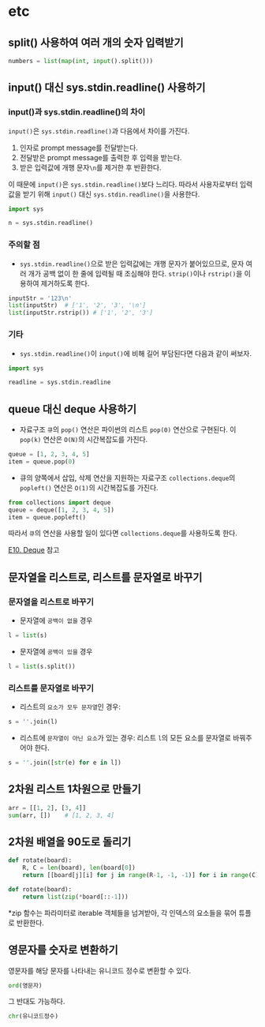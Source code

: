 # etc

## split() 사용하여 여러 개의 숫자 입력받기

```python
numbers = list(map(int, input().split()))
```



## input() 대신 sys.stdin.readline() 사용하기

### input()과 sys.stdin.readline()의 차이

`input()`은 `sys.stdin.readline()`과 다음에서 차이를 가진다.

1. 인자로 prompt message를 전달받는다.
2. 전달받은 prompt message를 출력한 후 입력을 받는다.
3. 받은 입력값에 개행 문자`\n`를 제거한 후 반환한다.

이 때문에 `input()`은 `sys.stdin.readline()`보다 느리다. 따라서 사용자로부터 입력값을 받기 위해 `input()` 대신 `sys.stdin.readline()`을 사용한다.

```python
import sys

n = sys.stdin.readline()
```



### 주의할 점

- `sys.stdin.readline()`으로 받은 입력값에는 개행 문자가 붙어있으므로, 문자 여러 개가 공백 없이 한 줄에 입력될 때 조심해야 한다. `strip()`이나 `rstrip()`을 이용하여 제거하도록 한다.

```python
inputStr = '123\n'
list(inputStr)	# ['1', '2', '3', '\n']
list(inputStr.rstrip())	# ['1', '2', '3']
```



### 기타

- `sys.stdin.readline()`이 `input()`에 비해 길어 부담된다면 다음과 같이 써보자.

```python
import sys

readline = sys.stdin.readline
```



## queue 대신 deque 사용하기

- 자료구조 `큐`의 `pop()` 연산은 파이썬의 리스트 `pop(0)` 연산으로 구현된다. 이 `pop(k)` 연산은 `O(N)`의 시간복잡도를 가진다. 

```python
queue = [1, 2, 3, 4, 5]
item = queue.pop(0)
```

- 큐의 양쪽에서 삽입, 삭제 연산을 지원하는 자료구조 `collections.deque`의 `popleft()` 연산은 `O(1)`의 시간복잡도를 가진다.

```python
from collections import deque
queue = deque([1, 2, 3, 4, 5])
item = queue.popleft()
```

따라서 `큐`의 연산을 사용할 일이 있다면 `collections.deque`를 사용하도록 한다.



[E10. Deque](https://github.com/leegwae/python-dojang/blob/main/E10.%20Deque.md) 참고



## 문자열을 리스트로, 리스트를 문자열로 바꾸기

### 문자열을 리스트로 바꾸기

- 문자열에 `공백이 없을` 경우

```python
l = list(s)
```

- 문자열에 `공백이 있을` 경우

```python
l = list(s.split())
```



### 리스트를 문자열로 바꾸기

- 리스트의 `요소가 모두 문자열`인 경우:

```python
s = ''.join(l)
```

- 리스트에 `문자열이 아닌 요소`가 있는 경우: 리스트 `l`의 모든 요소를 문자열로 바꿔주어야 한다.

```python
s = ''.join([str(e) for e in l])
```



## 2차원 리스트 1차원으로 만들기

```python
arr = [[1, 2], [3, 4]]
sum(arr, [])	# [1, 2, 3, 4]
```



## 2차원 배열을 90도로 돌리기

```python
def rotate(board):
	R, C = len(board), len(board[0])
	return [[board[j][i] for j in range(R-1, -1, -1)] for i in range(C)]
```

```python
def rotate(board):
    return list(zip(*board[::-1]))
```

*zip 함수는 파라미터로 iterable 객체들을 넘겨받아, 각 인덱스의 요소들을 묶어 튜플로 반환한다.



## 영문자를 숫자로 변환하기

영문자를 해당 문자를 나타내는 유니코드 정수로 변환할 수 있다.

```python
ord(영문자)
```

그 반대도 가능하다.

```python
chr(유니코드정수)
```



